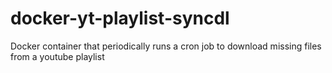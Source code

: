# docker-yt-playlist-syncdl
Docker container that periodically runs a cron job to download missing files from a youtube playlist
